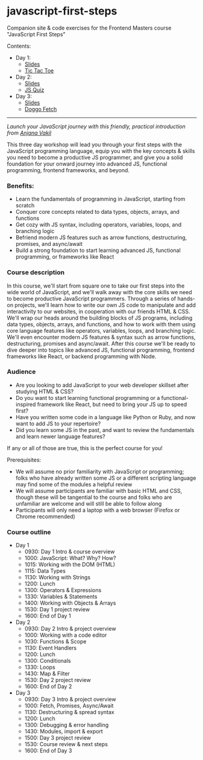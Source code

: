 # javascript-first-steps
Companion site &amp; code exercises for the Frontend Masters course "JavaScript First Steps"

Contents:
- Day 1: 
  - [Slides](./1-slides.html)
  - [Tic Tac Toe](./1-tictactoe.html)
- Day 2: 
  - [Slides](./2-slides.html)
  - [JS Quiz](./2-jsquiz.html)
- Day 3: 
  - [Slides](./3-slides.html)
  - [Doggo Fetch](./3-doggofetch.html)

---


*Launch your JavaScript journey with this friendly, practical introduction from [Anjana Vakil](https://twitter.com/AnjanaVakil)*


This three day workshop will lead you through your first steps with the JavaScript programming language, equip you with the key concepts & skills you need to become a productive JS programmer, and give you a solid foundation for your onward journey into advanced JS, functional programming, frontend frameworks, and beyond.

### Benefits:
  - Learn the fundamentals of programming in JavaScript, starting from scratch
  - Conquer core concepts related to data types, objects, arrays, and functions
  - Get cozy with JS syntax, including operators, variables, loops, and branching logic
  - Befriend modern JS features such as arrow functions, destructuring, promises, and async/await
  - Build a strong foundation to start learning advanced JS, functional programming, or frameworks like React

### Course description

In this course, we'll start from square one to take our first steps into the wide world of JavaScript, and we'll walk away with the core skills we need to become productive JavaScript programmers. Through a series of hands-on projects, we'll learn how to write our own JS code to manipulate and add interactivity to our websites, in cooperation with our friends HTML & CSS. We'll wrap our heads around the building blocks of JS programs, including data types, objects, arrays, and functions, and how to work with them using core language features like operators, variables, loops, and branching logic. We'll even encounter modern JS features & syntax such as arrow functions, destructuring, promises and async/await. After this course we'll be ready to dive deeper into topics like advanced JS, functional programming, frontend frameworks like React, or backend programming with Node.

### Audience

- Are you looking to add JavaScript to your web developer skillset after studying HTML & CSS?
- Do you want to start learning functional programming or a functional-inspired framework like React, but need to bring your JS up to speed first?
- Have you written some code in a language like Python or Ruby, and now want to add JS to your repertoire?
- Did you learn some JS in the past, and want to review the fundamentals and learn newer language features?

If any or all of those are true, this is the perfect course for you!

  
Prerequisites:
- We will assume no prior familiarity with JavaScript or programming; folks who have already written some JS or a different scripting language may find some of the modules a helpful review
- We will assume participants are familiar with basic HTML and CSS, though these will be tangential to the course and folks who are unfamiliar are welcome and will still be able to follow along
- Participants will only need a laptop with a web browser (Firefox or Chrome recommended)

### Course outline
- Day 1
  - 0930: Day 1 Intro & course overview
  - 1000: JavaScript: What? Why? How?
  - 1015: Working with the DOM (HTML)
  - 1115: Data Types
  - 1130: Working with Strings
  - 1200: Lunch
  - 1300: Operators & Expressions
  - 1330: Variables & Statements
  - 1400: Working with Objects & Arrays
  - 1530: Day 1 project review
  - 1600: End of Day 1
- Day 2
  - 0930: Day 2 Intro & project overview
  - 1000: Working with a code editor
  - 1030: Functions & Scope
  - 1130: Event Handlers
  - 1200: Lunch
  - 1300: Conditionals
  - 1330: Loops
  - 1430: Map & Filter
  - 1530: Day 2 project review
  - 1600: End of Day 2
- Day 3
  - 0930: Day 3 Intro & project overview
  - 1000: Fetch, Promises, Async/Await
  - 1130: Destructuring & spread syntax
  - 1200: Lunch
  - 1300: Debugging & error handling
  - 1430: Modules, import & export
  - 1500: Day 3 project review
  - 1530: Course review & next steps
  - 1600: End of Day 3